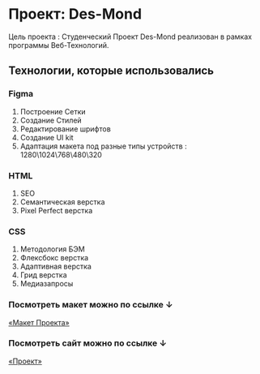 # Проект: Des-Mond

Цель проекта : Студенческий Проект Des-Mond реализован в рамках программы Веб-Технологий.

## Технологии, которые использовались

### Figma

1. Построение Сетки
2. Создание Стилей
3. Редактирование шрифтов
4. Создание UI kit
5. Адаптация макета под разные типы устройств : 1280\1024\768\480\320

### HTML

1. SEO
2. Семантическая верстка
3. Pixel Perfect верстка

### CSS

1. Методология БЭМ
2. Флексбокс верстка
3. Адаптивная верстка
4. Грид верстка
5. Медиазапросы

### Посмотреть макет можно по ссылке ↓

[«Макет Проекта»](https://www.figma.com/file/Eivowi0cq7nifA63FzXL9c/Landing-Page-God-of-War-(Community)?node-id=10%3A12)


### Посмотреть сайт можно по ссылке ↓

[«Проект»](https://drugoi222-coder.github.io/God-of-War/)
